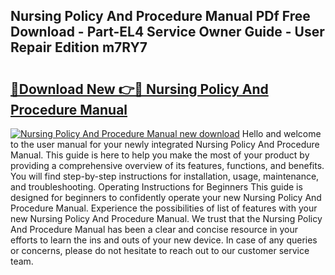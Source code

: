 ## Nursing Policy And Procedure Manual PDf Free Download - Part-EL4 Service Owner Guide - User Repair Edition m7RY7

# <h2><a href="http://bc11483.oget.top/?id=Nursing+Policy+And+Procedure+Manual">🔗Download New 👉🔴 Nursing Policy And Procedure Manual</a></h2>

[![Nursing Policy And Procedure Manual new download](https://i.imgur.com/5g1atiW.png)](http://bc11483.oget.top/?id=Nursing+Policy+And+Procedure+Manual)
Hello and welcome to the user manual for your newly integrated Nursing Policy And Procedure Manual. This guide is here to help you make the most of your product by providing a comprehensive overview of its features, functions, and benefits. You will find step-by-step instructions for installation, usage, maintenance, and troubleshooting. Operating Instructions for Beginners This guide is designed for beginners to confidently operate your new Nursing Policy And Procedure Manual. Experience the possibilities of list of features with your new Nursing Policy And Procedure Manual. We trust that the Nursing Policy And Procedure Manual has been a clear and concise resource in your efforts to learn the ins and outs of your new device. In case of any queries or concerns, please do not hesitate to reach out to our customer service team.
